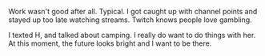 Work wasn't good after all. Typical. I got caught up with channel points and stayed up too late watching streams. Twitch knows people love gambling.

I texted H, and talked about camping. I really do want to do things with her. At this moment, the future looks bright and I want to be there.
